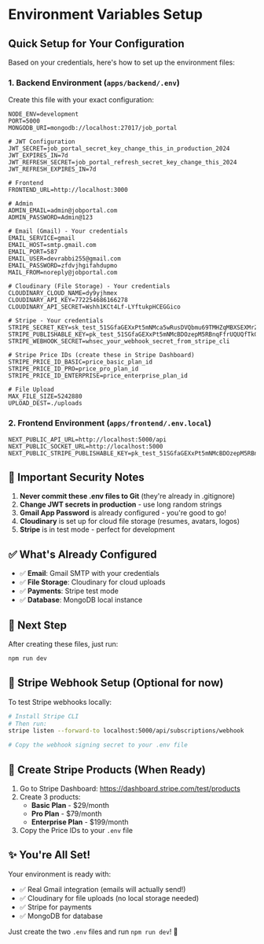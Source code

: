 # Environment Variables Setup

## Quick Setup for Your Configuration

Based on your credentials, here's how to set up the environment files:

### 1. Backend Environment (`apps/backend/.env`)

Create this file with your exact configuration:

```env
NODE_ENV=development
PORT=5000
MONGODB_URI=mongodb://localhost:27017/job_portal

# JWT Configuration
JWT_SECRET=job_portal_secret_key_change_this_in_production_2024
JWT_EXPIRES_IN=7d
JWT_REFRESH_SECRET=job_portal_refresh_secret_key_change_this_2024
JWT_REFRESH_EXPIRES_IN=7d

# Frontend
FRONTEND_URL=http://localhost:3000

# Admin
ADMIN_EMAIL=admin@jobportal.com
ADMIN_PASSWORD=Admin@123

# Email (Gmail) - Your credentials
EMAIL_SERVICE=gmail
EMAIL_HOST=smtp.gmail.com
EMAIL_PORT=587
EMAIL_USER=devrabbi255@gmail.com
EMAIL_PASSWORD=zfdvjhgifahdupmo
MAIL_FROM=noreply@jobportal.com

# Cloudinary (File Storage) - Your credentials
CLOUDINARY_CLOUD_NAME=dy9yjhmex
CLOUDINARY_API_KEY=772254686166278
CLOUDINARY_API_SECRET=Wshh1KCt4Lf-LYftukpHCEGGico

# Stripe - Your credentials
STRIPE_SECRET_KEY=sk_test_51SGfaGEXxPt5mNMca5wRusDVQbmu69TMHZqMBXSEXMrZuAOmxFBcSqTKqOe0KrFc9Hlv50Gn5VcgpHJUSIToj35a00wt45MA5m
STRIPE_PUBLISHABLE_KEY=pk_test_51SGfaGEXxPt5mNMcBDOzepM5RBnqFfrUQUQfTkGGoSkmjbDoFGzht2OEzIFYS7pPecn1bFgU5YIBKFej2VmicggG00yoFZAuXx
STRIPE_WEBHOOK_SECRET=whsec_your_webhook_secret_from_stripe_cli

# Stripe Price IDs (create these in Stripe Dashboard)
STRIPE_PRICE_ID_BASIC=price_basic_plan_id
STRIPE_PRICE_ID_PRO=price_pro_plan_id
STRIPE_PRICE_ID_ENTERPRISE=price_enterprise_plan_id

# File Upload
MAX_FILE_SIZE=5242880
UPLOAD_DEST=./uploads
```

### 2. Frontend Environment (`apps/frontend/.env.local`)

```env
NEXT_PUBLIC_API_URL=http://localhost:5000/api
NEXT_PUBLIC_SOCKET_URL=http://localhost:5000
NEXT_PUBLIC_STRIPE_PUBLISHABLE_KEY=pk_test_51SGfaGEXxPt5mNMcBDOzepM5RBnqFfrUQUQfTkGGoSkmjbDoFGzht2OEzIFYS7pPecn1bFgU5YIBKFej2VmicggG00yoFZAuXx
```

## 🔐 Important Security Notes

1. **Never commit these .env files to Git** (they're already in .gitignore)
2. **Change JWT secrets in production** - use long random strings
3. **Gmail App Password** is already configured - you're good to go!
4. **Cloudinary** is set up for cloud file storage (resumes, avatars, logos)
5. **Stripe** is in test mode - perfect for development

## ✅ What's Already Configured

- ✅ **Email**: Gmail SMTP with your credentials
- ✅ **File Storage**: Cloudinary for cloud uploads
- ✅ **Payments**: Stripe test mode
- ✅ **Database**: MongoDB local instance

## 🚀 Next Step

After creating these files, just run:

```bash
npm run dev
```

## 📝 Stripe Webhook Setup (Optional for now)

To test Stripe webhooks locally:

```bash
# Install Stripe CLI
# Then run:
stripe listen --forward-to localhost:5000/api/subscriptions/webhook

# Copy the webhook signing secret to your .env file
```

## 🎯 Create Stripe Products (When Ready)

1. Go to Stripe Dashboard: https://dashboard.stripe.com/test/products
2. Create 3 products:
   - **Basic Plan** - $29/month
   - **Pro Plan** - $79/month  
   - **Enterprise Plan** - $199/month
3. Copy the Price IDs to your `.env` file

## ✨ You're All Set!

Your environment is ready with:
- ✅ Real Gmail integration (emails will actually send!)
- ✅ Cloudinary for file uploads (no local storage needed)
- ✅ Stripe for payments
- ✅ MongoDB for database

Just create the two `.env` files and run `npm run dev`! 🎉

